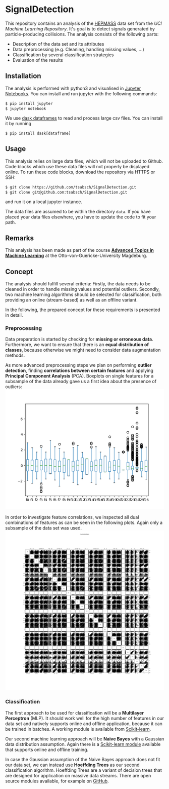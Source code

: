 # SignalDetection

This repository contains an analysis of the [HEPMASS](http://archive.ics.uci.edu/ml/datasets/HEPMASS) data set from the _UCI Machine Learning Repository_. It's goal is to detect signals generated by particle-producing collisions. The analysis consists of the following parts:

* Description of the data set and its attributes
* Data preprocessing (e.g. Cleaning, handling missing values, ...)
* Classification by several classification strategies
* Evaluation of the results

## Installation

The analysis is performed with python3 and visualised in [Jupyter Notebooks](http://jupyter.org/). You can install and run jupyter with the following commands:

```
$ pip install jupyter
$ jupyter notebook
```

We use [dask dataframes](http://dask.pydata.org/en/latest/) to read and process large csv files. You can install it by running

```
$ pip install dask[dataframe]
```

## Usage

This analysis relies on large data files, which will not be uploaded to Github. Code blocks which use these data files will not properly be displayed online. To run these code blocks, download the repository via HTTPS or SSH:
```
$ git clone https://github.com/tsabsch/SignalDetection.git
$ git clone git@github.com:tsabsch/SignalDetection.git
```
and run it on a local jupyter instance.

The data files are assumed to be within the directory `data`. If you have placed your data files elsewhere, you have to update the code to fit your path.

## Remarks
This analysis has been made as part of the course [__Advanced Topics in Machine Learning__](http://www.findke.ovgu.de/findke/en/Studies/Courses/Summer+Term+2017/Advanced+Topics+in+Machine+Learning.html) at the Otto-von-Guericke-University Magdeburg.


## Concept
The analysis should fulfill several criteria: Firstly, the data needs to be cleaned in order to handle missing values and potential outliers. Secondly, two machine learning algorithms should be selected for classification, both providing an online (stream-based) as well as an offline variant.

In the following, the prepared concept for these requirements is presented in detail.

### Preprocessing
Data preparation is started by checking for __missing or erroneous data__. Furthermore, we want to ensure that there is an __equal distribution of classes__, because otherwise we might need to consider data augmentation methods.

As more advanced preprocessing steps we plan on performing __outlier detection__, finding __correlations between certain features__ and applying __Principal Component Analysis__ (PCA). Boxplots on single features for a subsample of the data already gave us a first idea about the presence of outliers:
![Feature Boxplots](feature_boxplots.png)

In order to investigate feature correlations, we inspected all dual combinations of features as can be seen in the following plots. Again only a subsample of the data set was used.
![Feature Correlations](feature_correlations.png)

### Classification
The first approach to be used for classification will be a __Multilayer Perceptron__ (MLP). It should work well for the high number of features in our data set and natively supports online and offline application, because it can be trained in batches. A working module is available from [Scikit-learn](http://scikit-learn.org/stable/modules/generated/sklearn.neural_network.MLPClassifier.html).

Our second machine learning approach will be __Naive Bayes__ with a Gaussian data distribution assumption. Again there is a [Scikit-learn module](http://scikit-learn.org/stable/modules/generated/sklearn.naive_bayes.GaussianNB.html) available that supports online and offline training.

In case the Gaussian assumption of the Naive Bayes approach does not fit our data set, we can instead use __Hoeffding Trees__ as our second classification algorithm. Hoeffding Trees are a variant of decision trees that are designed for application on massive data streams. There are open source modules available, for example on [GitHub](https://github.com/vitords/HoeffdingTree).

